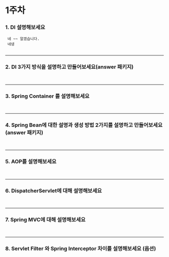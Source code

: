 # 1주차

### 1. DI 설명해보세요

~~~
 네 ~~ 알겠습니다.
 네넹
 
~~~

---

### 2. DI 3가지 방식을 설명하고 만들어보세요(answer 패키지)

~~~
 
~~~

---
### 3. Spring Container 를 설명해보세요

~~~
 
~~~

---

### 4. Spring Bean에 대한 설명과 생성 방법 2가지를 설명하고 만들어보세요(answer 패키지)

~~~
 
~~~

--- 

### 5. AOP를 설명해보세요

~~~
 
~~~

--- 

### 6. DispatcherServlet에 대해 설명해보세요

~~~
 
~~~

---

### 7. Spring MVC에 대해 설명해보세요

~~~
 
~~~

--- 


### 8. Servlet Filter 와 Spring Interceptor 차이를 설명해보세요 (옵션)

~~~

~~~

